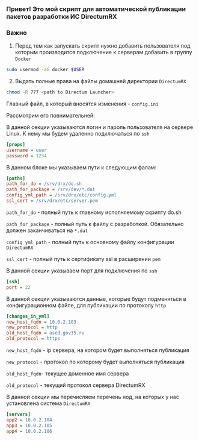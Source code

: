 ### Привет! Это мой скрипт для автоматической публикации пакетов разработки ИС DirectumRX

### Важно
1. Перед тем как запускать скрипт нужно добавить пользователя под которым производится 
подключение к серверам добавить в группу `Docker`
```bash
sudo usermod -aG docker $USER
```
2. Выдать полные права на файлы домашней директории `DirectumRX`
```bash
chmod -R 777 <path to Directum Launcher>
```


Главный файл, в который вносятся изменения - `config.ini`

Рассмотрим его повнимательней:

В данной секции указываются логин и пароль пользователя на сервере Linux.
К нему мы будем удаленно подключаться по `ssh`
```ini
[props]
username = user
password = 1234
```

В данном блоке мы указываем пути к следующим фалам:
```ini
[paths]
path_for_do = /srv/drx/do.sh
path_for_package = /srv/dev/*.dat
config_yml_path = /srv/drx/etc/config.yml
ssl_cert = /srv/drx/etc/server.pem
```

`path_for_do` - полный путь к главному исполняемому скрипту do.sh

`path_for_package` - полный путь к файлу с разработкой. Обязательно должен заканчиваться на `*.dat`

`config_yml_path` - полный путь к основному файлу конфигурации `DirectumRX`

`ssl_cert` - полный путь к сертификату ssl в расширении `pem`

В данной секции указываем порт для подключения по `ssh`
```ini
[ssh]
port = 22
```

В данной секции указываются данные, которые будут подменяться в конфигурационном файле, 
для публикации по протоколу `http`
```ini
[changes_in_yml]
new_host_fqdn = 10.0.2.103
new_protocol = http
old_host_fqdn = ased.gov35.ru
old_protocol = https
```

`new_host_fqdn` - ip сервера, на котором будет выполняться публикация

`new_protocol` - протокол по которому будет выполняться публикация

`old_host_fqdn`- текущее доменное имя сервера

`old_protocol` - текущий протокол сервера DirectumRX

В данной секции мы перечисляем перечень нод, на которых у нас установлена 
система `DirectumRX`
```ini
[servers]
app2 = 10.0.2.104
app3 = 10.0.2.105
app4 = 10.0.2.106
```
